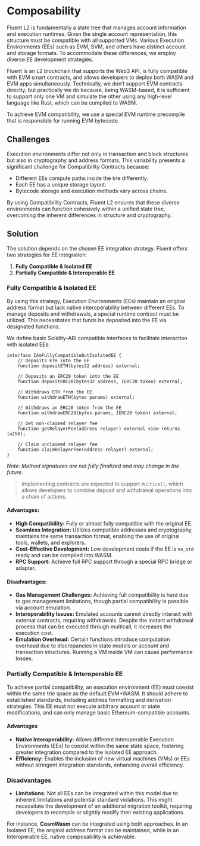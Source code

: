 # Composability

Fluent L2 is fundamentally a state tree that manages account information and execution runtimes.
Given the single account representation, this structure must be compatible with all supported VMs.
Various Execution Environments (EEs) such as EVM, SVM, and others have distinct account and storage formats.
To accommodate these differences, we employ diverse EE development strategies.

Fluent is an L2 blockchain that supports the Web3 API, is fully compatible with EVM smart contracts,
and allows developers to deploy both WASM and EVM apps simultaneously.
Technically, we don’t support EVM contracts directly,
but practically we do because, being WASM-based,
it is sufficient to support only one VM and simulate the other using any high-level language like Rust,
which can be compiled to WASM.

To achieve EVM compatibility, we use a special EVM runtime precompile that is responsible for running EVM bytecode.

## Challenges

Execution environments differ not only in transaction and block structures but also in cryptography and address formats.
This variability presents a significant challenge for Compatibility Contracts because:

- Different EEs compute paths inside the trie differently.
- Each EE has a unique storage layout.
- Bytecode storage and execution methods vary across chains.

By using Compatibility Contracts,
Fluent L2 ensures that these diverse environments can function cohesively within a unified state tree,
overcoming the inherent differences in structure and cryptography.

## Solution

The solution depends on the chosen EE integration strategy. Fluent offers two strategies for EE integration:

1. **Fully Compatible & Isolated EE**
2. **Partially Compatible & Interoperable EE**

### Fully Compatible & Isolated EE

By using this strategy,
Execution Environments (EEs) maintain an original address format but lack native interoperability between different EEs.
To manage deposits and withdrawals, a special runtime contract must be utilized.
This necessitates that funds be deposited into the EE via designated functions.

We define basic Solidity-ABI compatible interfaces to facilitate interaction with isolated EEs:

```solidity
interface IAmFullyCompatibleButIsolatedEE {
    // Deposits ETH into the EE
    function depositETH(bytes32 address) external;
    
    // Deposits an ERC20 token into the EE
    function depositERC20(bytes32 address, IERC20 token) external;
    
    // Withdraws ETH from the EE
    function withdrawETH(bytes params) external;
    
    // Withdraws an ERC20 token from the EE
    function withdrawERC20(bytes params, IERC20 token) external;

    // Get non-claimed relayer fee    
    function getRelayerFee(address relayer) external view returns (u256);
    
    // Claim unclaimed relayer fee
    function claimRelayerFee(address relayer) external;
}
```

*Note: Method signatures are not fully finalized and may change in the future.*

> Implementing contracts are expected to support `Multicall`,
> which allows developers to combine deposit and withdrawal operations into a chain of actions.

#### Advantages:
- **High Compatibility:** Fully or almost fully compatible with the original EE.
- **Seamless Integration:** Utilizes compatible addresses and cryptography, maintains the same transaction format, enabling the use of original tools, wallets, and explorers.
- **Cost-Effective Development:** Low development costs if the EE is `no_std` ready and can be compiled into WASM.
- **RPC Support:** Achieve full RPC support through a special RPC bridge or adapter.

#### Disadvantages:
- **Gas Management Challenges:** Achieving full compatibility is hard due to gas management limitations, though partial compatibility is possible via account emulation.
- **Interoperability Issues:** Emulated accounts cannot directly interact with external contracts, requiring withdrawals. Despite the instant withdrawal process that can be executed through multicall, it increases the execution cost.
- **Emulation Overhead:** Certain functions introduce computation overhead due to discrepancies in state models or account and transaction structures. Running a VM inside VM can cause performance losses.

### Partially Compatible & Interoperable EE

To achieve partial compatibility,
an execution environment (EE) must coexist within the same trie space as the default EVM+WASM.
It should adhere to established standards, including address formatting and derivation strategies.
This EE must not execute arbitrary account or state modifications,
and can only manage basic Ethereum-compatible accounts.

#### Advantages
- **Native Interoperability:** Allows different Interoperable Execution Environments (EEs) to coexist within the same state space, fostering greater integration compared to the Isolated EE approach.
- **Efficiency:** Enables the inclusion of new virtual machines (VMs) or EEs without stringent integration standards, enhancing overall efficiency.

### Disadvantages
- **Limitations:** Not all EEs can be integrated within this model due to inherent limitations and potential standard violations. This might necessitate the development of an additional migration toolkit, requiring developers to recompile or slightly modify their existing applications.

For instance, **CosmWasm** can be integrated using both approaches.
In an Isolated EE, the original address format can be maintained,
while in an Interoperable EE, native composability is achievable.

